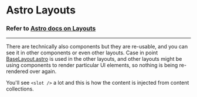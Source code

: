 # Astro Layouts

### Refer to [Astro docs on Layouts ](https://docs.astro.build/en/basics/layouts/)

---

There are technically also components but they are re-usable, and you can see it in other components or even other layouts. Case in point [BaseLayout.astro](layouts/BaseLayout.astro) is used in the other layouts, and other layouts might be using components to render particular UI elements, so nothing is being re-rendered over again.

You'll see `<slot />` a lot and this is how the content is injected from content collections.
